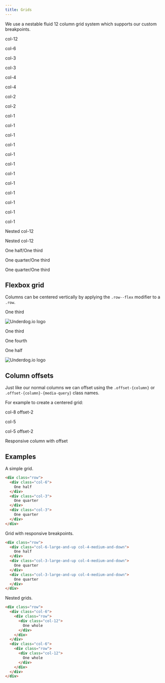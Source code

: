 ```yaml
---
title: Grids
---
```


We use a nestable fluid 12 column grid system which supports our custom breakpoints.

<div class="row">
  <div class="col-12">
    <p class="greybox">col-12</p>
  </div>
</div>
<div class="row">
  <div class="col-6">
    <p class="greybox">col-6</p>
  </div>
  <div class="col-3">
    <p class="greybox">col-3</p>
  </div>
  <div class="col-3">
    <p class="greybox">col-3</p>
  </div>
</div>
<div class="row">
  <div class="col-4">
    <p class="greybox">col-4</p>
  </div>
  <div class="col-4">
    <p class="greybox">col-4</p>
  </div>
  <div class="col-2">
    <p class="greybox">col-2</p>
  </div>
  <div class="col-2">
    <p class="greybox">col-2</p>
  </div>
</div>
<div class="row">
  <div class="col-1">
    <p class="greybox">col-1</p>
  </div>
  <div class="col-1">
    <p class="greybox">col-1</p>
  </div>
  <div class="col-1">
    <p class="greybox">col-1</p>
  </div>
  <div class="col-1">
    <p class="greybox">col-1</p>
  </div>
  <div class="col-1">
    <p class="greybox">col-1</p>
  </div>
  <div class="col-1">
    <p class="greybox">col-1</p>
  </div>
  <div class="col-1">
    <p class="greybox">col-1</p>
  </div>
  <div class="col-1">
    <p class="greybox">col-1</p>
  </div>
  <div class="col-1">
    <p class="greybox">col-1</p>
  </div>
  <div class="col-1">
    <p class="greybox">col-1</p>
  </div>
  <div class="col-1">
    <p class="greybox">col-1</p>
  </div>
  <div class="col-1">
    <p class="greybox">col-1</p>
  </div>
</div>
<div class="row">
  <div class="col-6">
    <div class="row">
      <div class="col-12">
        <p class="greybox">Nested col-12</p>
      </div>
    </div>
  </div>
  <div class="col-6">
    <div class="row">
      <div class="col-12">
        <p class="greybox">Nested col-12</p>
      </div>
    </div>
  </div>
</div>
<div class="row">
  <div class="col-6-large-and-up col-4-medium-and-down">
    <p class="greybox">One half/One third</p>
  </div>
  <div class="col-3-large-and-up col-4-medium-and-down">
    <p class="greybox">One quarter/One third</p>
  </div>
  <div class="col-3-large-and-up col-4-medium-and-down">
    <p class="greybox">One quarter/One third</p>
  </div>
</div>

## Flexbox grid

Columns can be centered vertically by applying the `.row--flex` modifier to a `.row`.

<div class="text--center">
  <div class="row row--flex">
    <div class="col-3">
      <p class="greybox flush--bottom">One third</p>
    </div>
    <div class="col-6">
      <img alt="Underdog.io logo" src="/dist/img/underdogio-logo.svg" />
    </div>
    <div class="col-3">
      <p class="greybox flush--bottom">One third</p>
    </div>
  </div>
  <div class="row row--flex text--center">
    <div class="col-4">
      <p class="greybox flush--bottom">One fourth</p>
    </div>
    <div class="col-6">
      <p class="greybox flush--bottom">One half</p>
    </div>
    <div class="col-2">
      <img alt="Underdog.io logo" src="/dist/img/underdogio-logo.svg" />
    </div>
  </div>
</div>

## Column offsets

Just like our normal columns we can offset using the <code>.offset-{column}</code> or <code>.offset-{column}-{media-query}</code> class names.

For example to create a centered grid:

<div class="row">
  <div class="col-8 offset-2">
    <p class="greybox">col-8 offset-2</p>
  </div>
</div>
<div class="row">
  <div class="col-5">
    <p class="greybox">col-5</p>
  </div>
  <div class="col-5 offset-2">
    <p class="greybox">col-5 offset-2</p>
  </div>
</div>
<div class="row">
  <div class="col-6-medium-and-up offset-3-medium-and-up col-12-small">
    <p class="greybox">Responsive column with offset</p>
  </div>
</div>

## Examples

A simple grid.

```html
<div class="row">
  <div class="col-6">
    One half
  </div>
  <div class="col-3">
    One quarter
  </div>
  <div class="col-3">
    One quarter
  </div>
</div>
```

Grid with responsive breakpoints.

```html
<div class="row">
  <div class="col-6-large-and-up col-4-medium-and-down">
    One half
  </div>
  <div class="col-3-large-and-up col-4-medium-and-down">
    One quarter
  </div>
  <div class="col-3-large-and-up col-4-medium-and-down">
    One quarter
  </div>
</div>
```

Nested grids.

```html
<div class="row">
  <div class="col-6">
    <div class="row">
      <div class="col-12">
        One whole
      </div>
    </div>
  </div>
  <div class="col-6">
    <div class="row">
      <div class="col-12">
        One whole
      </div>
    </div>
  </div>
</div>
```
